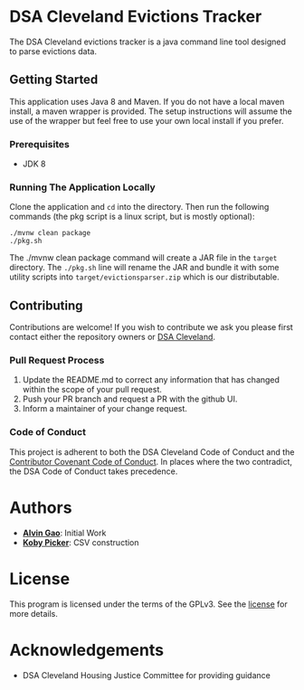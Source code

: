 # DSA Cleveland Evictions Tracker
The DSA Cleveland evictions tracker is a java command line tool designed to parse evictions data.

## Getting Started
This application uses Java 8 and Maven. If you do not have a local maven install, a maven wrapper is provided. The setup instructions will assume the use of the wrapper but feel free to use your own local install if you prefer.

### Prerequisites
- JDK 8

### Running The Application Locally
Clone the application and `cd` into the directory. Then run the following commands (the pkg script is a linux script, but is mostly optional):

```
./mvnw clean package
./pkg.sh
```

The ./mvnw clean package command will create a JAR file in the `target` directory. The `./pkg.sh` line will rename the JAR and bundle it with some utility scripts into `target/evictionsparser.zip` which is our distributable.

## Contributing
Contributions are welcome! If you wish to contribute we ask you please first contact either the repository owners or [DSA Cleveland](mailto:info@dsacleveland.org).

### Pull Request Process
1. Update the README.md to correct any information that has changed within the scope of your pull request.
2. Push your PR branch and request a PR with the github UI.
3. Inform a maintainer of your change request.

### Code of Conduct
This project is adherent to both the DSA Cleveland Code of Conduct and the [Contributor Covenant Code of Conduct](code_of_conduct.md). In places where the two contradict, the DSA Code of Conduct takes precedence.

# Authors
- [**Alvin Gao**](https://github.com/tehgao): Initial Work
- [**Koby Picker**](https://github.com/jkobyp): CSV construction

# License
This program is licensed under the terms of the GPLv3. See the [license](LICENSE.md) for more details.

# Acknowledgements
- DSA Cleveland Housing Justice Committee for providing guidance
